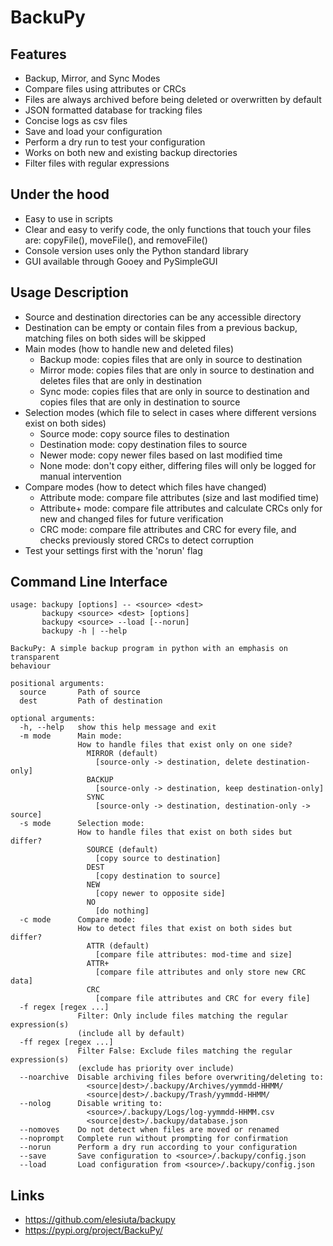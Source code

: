 # BackuPy
## Features
- Backup, Mirror, and Sync Modes
- Compare files using attributes or CRCs
- Files are always archived before being deleted or overwritten by default
- JSON formatted database for tracking files
- Concise logs as csv files
- Save and load your configuration
- Perform a dry run to test your configuration
- Works on both new and existing backup directories
- Filter files with regular expressions
## Under the hood
- Easy to use in scripts
- Clear and easy to verify code, the only functions that touch your files are: copyFile(), moveFile(), and  removeFile()
- Console version uses only the Python standard library
- GUI available through Gooey and PySimpleGUI
## Usage Description
- Source and destination directories can be any accessible directory
- Destination can be empty or contain files from a previous backup, matching files on both sides will be skipped
- Main modes (how to handle new and deleted files)
  - Backup mode: copies files that are only in source to destination
  - Mirror mode: copies files that are only in source to destination and deletes files that are only in destination
  - Sync mode: copies files that are only in source to destination and copies files that are only in destination to source
- Selection modes (which file to select in cases where different versions exist on both sides)
  - Source mode: copy source files to destination
  - Destination mode: copy destination files to source
  - Newer mode: copy newer files based on last modified time
  - None mode: don't copy either, differing files will only be logged for manual intervention
- Compare modes (how to detect which files have changed)
  - Attribute mode: compare file attributes (size and last modified time)
  - Attribute+ mode: compare file attributes and calculate CRCs only for new and changed files for future verification
  - CRC mode: compare file attributes and CRC for every file, and checks previously stored CRCs to detect corruption
- Test your settings first with the 'norun' flag
## Command Line Interface
```
usage: backupy [options] -- <source> <dest>
       backupy <source> <dest> [options]
       backupy <source> --load [--norun]
       backupy -h | --help

BackuPy: A simple backup program in python with an emphasis on transparent
behaviour

positional arguments:
  source       Path of source
  dest         Path of destination

optional arguments:
  -h, --help   show this help message and exit
  -m mode      Main mode:
               How to handle files that exist only on one side?
                 MIRROR (default)
                   [source-only -> destination, delete destination-only]
                 BACKUP
                   [source-only -> destination, keep destination-only]
                 SYNC
                   [source-only -> destination, destination-only -> source]
  -s mode      Selection mode:
               How to handle files that exist on both sides but differ?
                 SOURCE (default)
                   [copy source to destination]
                 DEST
                   [copy destination to source]
                 NEW
                   [copy newer to opposite side]
                 NO
                   [do nothing]
  -c mode      Compare mode:
               How to detect files that exist on both sides but differ?
                 ATTR (default)
                   [compare file attributes: mod-time and size]
                 ATTR+
                   [compare file attributes and only store new CRC data]
                 CRC
                   [compare file attributes and CRC for every file]
  -f regex [regex ...]
               Filter: Only include files matching the regular expression(s)
               (include all by default)
  -ff regex [regex ...]
               Filter False: Exclude files matching the regular expression(s)
               (exclude has priority over include)
  --noarchive  Disable archiving files before overwriting/deleting to:
                 <source|dest>/.backupy/Archives/yymmdd-HHMM/
                 <source|dest>/.backupy/Trash/yymmdd-HHMM/
  --nolog      Disable writing to:
                 <source>/.backupy/Logs/log-yymmdd-HHMM.csv
                 <source|dest>/.backupy/database.json
  --nomoves    Do not detect when files are moved or renamed
  --noprompt   Complete run without prompting for confirmation
  --norun      Perform a dry run according to your configuration
  --save       Save configuration to <source>/.backupy/config.json
  --load       Load configuration from <source>/.backupy/config.json
```
## Links
- https://github.com/elesiuta/backupy
- https://pypi.org/project/BackuPy/
